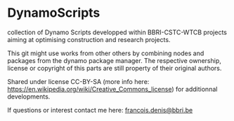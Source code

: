 # DynamoScripts
collection of Dynamo Scripts developped within BBRI-CSTC-WTCB projects aiming at optimising construction and research projects.

This git might use works from other others by combining nodes and packages from the dynamo package manager. 
The respective ownership, license or copyright of this parts are still property of their original authors.

Shared under license CC-BY-SA (more info here: https://en.wikipedia.org/wiki/Creative_Commons_license) for additionnal developments. 

If questions or interest contact me here: francois.denis@bbri.be

